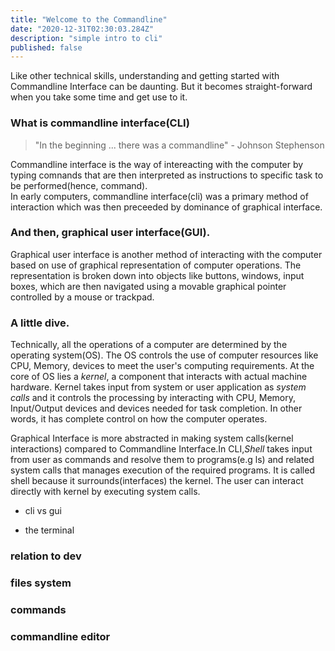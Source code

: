 ```yaml
---
title: "Welcome to the Commandline"
date: "2020-12-31T02:30:03.284Z"
description: "simple intro to cli"
published: false
---
```

Like other technical skills, understanding and getting started with Commandline Interface can be daunting. But it becomes straight-forward when you take some time and get use to it. 

### What is commandline interface(CLI)
>"In the beginning ... there was a commandline" - Johnson Stephenson  

Commandline interface is the way of intereacting with the computer by typing comnands that are then interpreted as instructions to specific task to be performed(hence, command).  
In early computers, commandline interface(cli) was a primary method of interaction which was then preceeded by dominance of graphical interface.

### And then, graphical user interface(GUI).
Graphical user interface is another method of interacting with the computer based on use of graphical representation of computer operations. The representation is broken down into objects like buttons, windows, input boxes, which are then navigated using a movable graphical pointer controlled by a mouse or trackpad. 

### A little dive. 
Technically, all the operations of a computer are determined by the operating system(OS). The OS controls the use of computer resources like CPU, Memory, devices to meet the user's computing requirements. At the core of OS lies a *kernel*, a component that interacts with actual machine hardware. Kernel takes input from system or user application as *system calls* and it controls the processing by interacting with CPU, Memory, Input/Output devices and devices needed for task completion. In other words, it has complete control on how the computer operates.  

Graphical Interface is more abstracted in making system calls(kernel interactions) compared to Commandline Interface.In CLI,*Shell* takes input from user as commands and resolve them to programs(e.g ls) and related system calls that manages execution of the required programs. It is called shell because it surrounds(interfaces) the kernel. The user can interact directly with kernel by executing system calls.  

- cli vs gui

- the terminal  


### relation to dev

### files system 

### commands 

### commandline editor 
